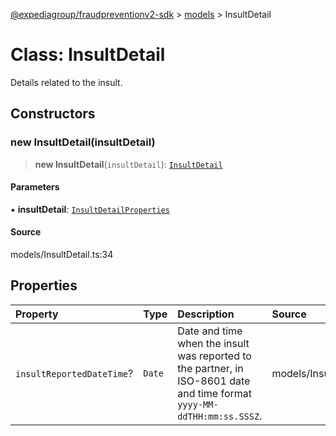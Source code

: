 [@expediagroup/fraudpreventionv2-sdk](../../index.md) > [models](../index.md) > InsultDetail

# Class: InsultDetail

Details related to the insult.

## Constructors

### new InsultDetail(insultDetail)

> **new InsultDetail**(`insultDetail`): [`InsultDetail`](InsultDetail.md)

#### Parameters

▪ **insultDetail**: [`InsultDetailProperties`](../interfaces/InsultDetailProperties.md)

#### Source

models/InsultDetail.ts:34

## Properties

| Property | Type | Description | Source |
| :------ | :------ | :------ | :------ |
| `insultReportedDateTime`? | `Date` | Date and time when the insult was reported to the partner, in ISO-8601 date and time format `yyyy-MM-ddTHH:mm:ss.SSSZ`. | models/InsultDetail.ts:32 |
